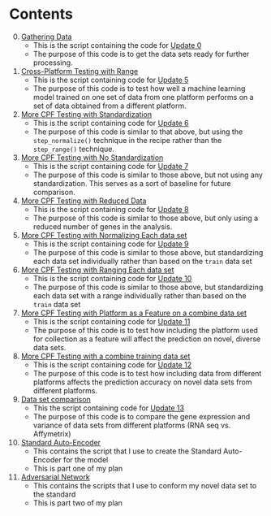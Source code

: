 # Contents

0. [Gathering Data](./00_Gathering_Data.R)
    - This is the script containing the code for [Update 0](../updates/00_Workflow_DataPrep.md)
    - The purpose of this code is to get the data sets ready for further processing.
1. [Cross-Platform Testing with Range](./01_CPF_Range.R)
    - This is the script containing code for [Update 5](../updates/05_Workflow_CPF_Range.md)
    - The purpose of this code is to test how well a machine learning model trained on one set of data from one platform performs on a set of data obtained from a different platform.
2. [More CPF Testing with Standardization](./02_CPF_Normalize.R)
    - This is the script containing code for [Update 6](../updates/06_Results_CPF_Normalize.md)
    - The purpose of this code is similar to that above, but using the `step_normalize()` technique in the recipe rather than the `step_range()` technique.
3. [More CPF Testing with No Standardization](./03_CPF_None.R)
    - This is the script containing code for [Update 7](../updates/07_Results_CPF_None.md)
    - The purpose of this code is similar to those above, but not using any standardization. This serves as a sort of baseline for future comparison.
4. [More CPF Testing with Reduced Data](./04_CPF_Reduced.R)
    - This is the script containing code for [Update 8](../updates/08_Results_CPF_Reduced.md)
    - The purpose of this code is similar to those above, but only using a reduced number of genes in the analysis.
5. [More CPF Testing with Normalizing Each data set](./05_CPF_Normalize_Each.R)
    - This is the script containing code for [Update 9](../updates/09_Workflow_CPF_Normalize_Each.md)
    - The purpose of this code is similar to those above, but standardizing each data set individually rather than based on the `train` data set
6. [More CPF Testing with Ranging Each data set](./06_CPF_Range_Each.R)
    - This is the script containing code for [Update 10](../updates/10_Results_CPF_Range_Each.md)
    - The purpose of this code is similar to those above, but standardizing each data set with a range individually rather than based on the `train` data set
7. [More CPF Testing with Platform as a Feature on a combine data set](./07_CPF_Combined_Platform.R)
    - This is the script containing code for [Update 11](../updates/11_Workflow_CPF_Combined_Platform.md)
    - The purpose of this code is to test how including the platform used for collection as a feature will affect the prediction on novel, diverse data sets.
8. [More CPF Testing with a combine training data set](./08_CPF_Combined.R)
    - This is the script containing code for [Update 12](../updates/12_Results_CPF_Combined.md)
    - The purpose of this code is to test how including data from different platforms affects the prediction accuracy on novel data sets from different platforms.
9. [Data set comparison](./09_Comparison.R)
    - This the script containing code for [Update 13](../updates/13_Comparison.md)
    - The purpose of this code is to compare the gene expression and variance of data sets from different platforms (RNA seq vs. Affymetrix)
10. [Standard Auto-Encoder](./10_Standard_Auto_Encoder.R)
    - This contains the script that I use to create the Standard Auto-Encoder for the model
    - This is part one of my plan
11. [Adversarial Network](./11_Adversarial_Network.R)
    - This contains the scripts that I use to conform my novel data set to the standard
    - This is part two of my plan
